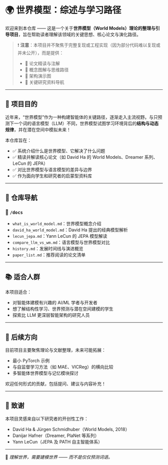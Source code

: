 # 🌍 世界模型：综述与学习路径

欢迎来到本仓库 —— 这是一个关于**世界模型（World Models）理论的整理与引导项目**，旨在帮助读者理解该领域的关键思想、核心论文与演化路径。

> ❗ **注意**：本项目并不聚焦于完整复现或工程实现（因为部分代码难以复现或并未公开），而是提供：
>
> - 📖 论文精读与注解
> - 🧠 概念图解与思维路径
> - 🔁 架构演示图
> - 🔗 关键研究资料导航

------

## 🎯 项目目的

近年来，“世界模型”作为一种构建智能体的关键路径，逐渐走入主流视野。与只预测下一个词的语言模型（LLM）不同，世界模型试图学习环境背后的**结构与动态规律**，并在潜在空间中模拟未来！

本仓库旨在：

- ✅ 系统介绍什么是世界模型、它解决了什么问题
- ✅ 精读并解读核心论文（如 David Ha 的 World Models、Dreamer 系列、LeCun 的 JEPA）
- ✅ 对比世界模型与语言模型的差异与边界
- ✅ 作为面向学生和研究者的启蒙型资料库

------

## 🧭 仓库导航

### 📁 `/docs`

- `what_is_world_model.md`：世界模型概念介绍
- `david_ha_world_model.md`：David Ha 提出的经典模型解析
- `lecun_jepa.md`：Yann LeCun 的 JEPA 模型解读
- `compare_llm_vs_wm.md`：语言模型与世界模型对比
- `history.md`：发展时间线与演进概览
- `paper_list.md`：推荐阅读的论文清单

------

## 📚 适合人群

本项目适合：

- 对智能体建模有兴趣的 AI/ML 学者与开发者
- 想了解结构性学习、世界预测与潜在空间建模的学生
- 探索比 LLM 更深层智能架构的研究人员

------

## 🔗 后续方向

目前项目主要聚焦理论与文献整理，未来可能拓展：

- 最小 PyTorch 示例
- 与自监督学习方法（如 MAE、VICReg）的横向比较
- 多智能体世界模型与记忆模块探讨

欢迎任何形式的贡献，包括提问、建议与内容补充！

------

## 🤝 致谢

本项目灵感来自以下研究者的开创性工作：

- David Ha & Jürgen Schmidhuber（World Models, 2018）
- Danijar Hafner（Dreamer, PlaNet 等系列）
- Yann LeCun（JEPA 及 PATH 自主智能体系）

------

🧠 *理解世界，需要建模世界 —— 而不是仅仅预测词语。*